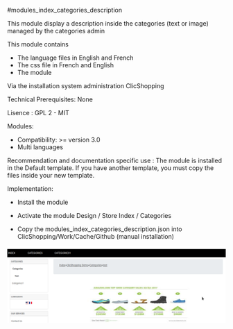 #modules_index_categories_description

This module display a description inside the categories (text or image) managed by the categories admin

This module contains

- The language files in English and French
- The css file in French and English
- The module
  
Via the installation system administration ClicShopping

Technical Prerequisites: None

Lisence : GPL 2 - MIT

Modules:

- Compatibility: >= version 3.0
- Multi languages

Recommendation and documentation specific use :
The module is installed in the Default template.
If you have another template, you must copy the files inside your new template.

Implementation:

- Install the module
- Activate the module Design / Store Index / Categories

- Copy the modules_index_categories_description.json into ClicShopping/Work/Cache/Github (manual installation)

![image](https://github.com/ClicShoppingOfficialModulesV3/modules_index_categories_description/blob/master/ModuleInfosJson/image.png)
